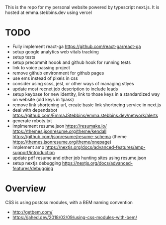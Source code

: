 This is the repo for my personal website powered by typescript next.js. It is hosted at emma.stebbins.dev using vercel

# TODO

- Fully implement react-ga https://github.com/react-ga/react-ga
- setup google analytics web vitals tracking
- setup tests
- setup precommit hoook and github hook for running tests
- link to voice passing project
- remove github environment for github pages
- use ems instead of pixels in css
- consider using scss, jest, or other ways of managing stlyes
- update most recnet job description to include leads
- setup keybase for new identity, link to those keys in a standardized way on website (old keys in 1pass)
- remove link shortening url, create basic link shortneing service in next.js
- deal with dependabot https://github.com/EmmaJStebbins/emma.stebbins.dev/network/alerts
- generate robots.txt
- implmement resume.json https://resumake.io/ https://themes.jsonresume.org/theme/kendall https://github.com/jsonresume/resume-schema (theme https://themes.jsonresume.org/theme/onepage)
- implement amp https://nextjs.org/docs/advanced-features/amp-support/introduction
- update pdf resume and other job hunting sites using resume.json
- setup nextjs debugging https://nextjs.org/docs/advanced-features/debugging


# Overview

CSS is using postcss modules, with a BEM naming convention
- http://getbem.com/
- https://jahed.dev/2018/02/09/using-css-modules-with-bem/
